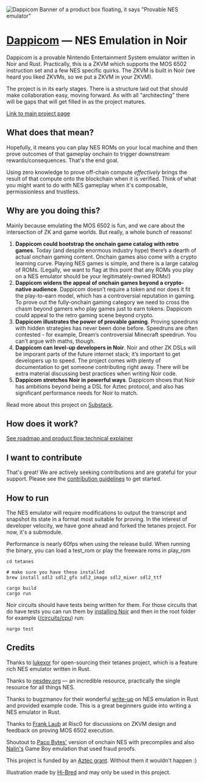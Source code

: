 ![Dappicom Banner of a product box floating, it says "Provable NES emulator"](1_DappicomBox.gif)
# [Dappicom](https://tonk-gg.github.io/dappicom-site) — NES Emulation in Noir

Dappicom is a provable Nintendo Entertainment System emulator written in Noir and Rust. Practically, this is a ZKVM which supports the MOS 6502 instruction set and a few NES specific quirks. The ZKVM is built in Noir (we heard you liked ZKVMs, so we put a ZKVM in your ZKVM).

The project is in its early stages. There is a structure laid out that should make collaboration easy, moving forward. As with all "architecting" there will be gaps that will get filled in as the project matures.

[Link to main project page](https://tonk-gg.github.io/dappicom-site)

## What does that mean?
Hopefully, it means you can play NES ROMs on your local machine and then prove outcomes of that gameplay onchain to trigger downstream rewards/consequences. That's the end goal.

Using zero knowledge to prove off-chain compute *effectively* brings the result of that compute onto the blockchain when it is verified. Think of what you might want to do with NES gameplay when it's composable, permissionless and trustless. 

##  Why are you doing this?
Mainly because emulating the MOS 6502 is fun, and we care about the intersection of ZK and game worlds. But really, a whole bunch of reasons!
1. **Dappicom could bootstrap the onchain game catalog with retro games**. Today (and despite enormous industry hype) there’s a dearth of actual onchain gaming content. Onchain games also come with a crypto learning curve. Playing NES games is simple, and there is a large catalog of ROMs. (Legally, we want to flag at this point that any ROMs you play on a NES emulator should be your legitimately-owned ROMs!)
2. **Dappicom widens the appeal of onchain games beyond a crypto-native audience**. Dappicom doesn’t require a token and nor does it fit the play-to-earn model, which has a controversial reputation in gaming. To prove out the fully-onchain gaming category we need to cross the chasm beyond gamers who play games just to earn tokens. Dappicom could appeal to the retro gaming scene beyond crypto.
3. **Dappicom illustrates the power of provable gaming**. Proving speedruns with hidden strategies has never been done before. Speedruns are often contested - for example, Dream’s controversial Minecraft speedrun. You can’t argue with maths, though.
4. **Dappicom can level-up developers in Noir**. Noir and other ZK DSLs will be imporant parts of the future internet stack; it’s important to get developers up to speed. The project comes with plenty of documentation to get someone contributing right away. There will be extra material discussing best practices when writing Noir code.
5. **Dappicom stretches Noir in powerful ways**. Dappicom shows that Noir has ambitions beyond being a DSL for Aztec protocol, and also has significant performance needs for Noir to match.

Read more about this project on [Substack](https://tonk.substack.com/p/dappicom-community-release).

## How does it work?

[See roadmap and product flow technical explainer](TECHNICAL.md)

## I want to contribute

That's great! We are actively seeking contributions and are grateful for your support. Please see the [contribution guidelines](CONTRIBUTING.md) to get started. 

## How to run

The NES emulator will require modifications to output the transcript and snapshot its state in a format most suitable for proving. In the interest of developer velocity, we have gone ahead and forked the tetanes project. For now, it's a submodule. 

Performance is nearly 60fps when using the release build. When running the binary, you can load a test_rom or play the freeware roms in play_rom
```
cd tetanes

# make sure you have these installed
brew install sdl2 sdl2_gfx sdl2_image sdl2_mixer sdl2_ttf

cargo build
cargo run
```

Noir circuits should have tests being written for them. For those circuits that do have tests you can run them by [installing Noir](https://noir-lang.org/getting_started/nargo_installation) and then in the root folder for example ([/circuits/cpu](/circuits/cpu)) run:
```
nargo test
```

## Credits

Thanks to [lukexor](https://lukeworks.tech/) for open-sourcing their tetanes project, which is a feature rich NES emulator written in Rust.

Thanks to [nesdev.org](https://nesdev.org) — an incredible resource, practically the single resource for all things NES.

Thanks to bugzmanov for their wonderful [write-up](https://bugzmanov.github.io/nes_ebook/index.html) on NES emulation in Rust and provided example code. This is a great beginners guide into writing a NES emulator in Rust.

Thanks to [Frank Laub](https://github.com/flaub) at Risc0 for discussions on ZKVM design and feedback on proving MOS 6502 execution.

Shoutout to [Paco Bytes'](https://twitter.com/therealbytes/status/1668301322481704960?s=20) version of onchain NES with precompiles and also [Nalin's](https://twitter.com/nibnalin) Game Boy emulation that used fraud proofs.
 
This project is funded by an [Aztec grant](https://aztec.network/grants/). Without them it wouldn't happen :)

Illustration made by [Hi-Bred](https://hi-bred.net) and may only be used in this project.
